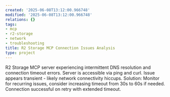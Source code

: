 ```yaml
---
created: '2025-06-08T13:12:00.966748'
modified: '2025-06-08T13:12:00.966748'
relations: {}
tags:
- mcp
- r2-storage
- network
- troubleshooting
title: R2 Storage MCP Connection Issues Analysis
type: project
---
```


R2 Storage MCP server experiencing intermittent DNS resolution and connection timeout errors. Server is accessible via ping and curl. Issue appears transient - likely network connectivity hiccups. Solution: Monitor for recurring issues, consider increasing timeout from 30s to 60s if needed. Connection successful on retry with extended timeout.

